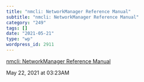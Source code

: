```yaml
---
title: "nmcli: NetworkManager Reference Manual"
subtitle: "nmcli: NetworkManager Reference Manual"
category: "249"
tags: []
date: "2021-05-21"
type: "wp"
wordpress_id: 2911
---
```

[ nmcli: NetworkManager Reference Manual](https://developer.gnome.org/NetworkManager/stable/nmcli.html)
 
May 22, 2021 at 03:23AM